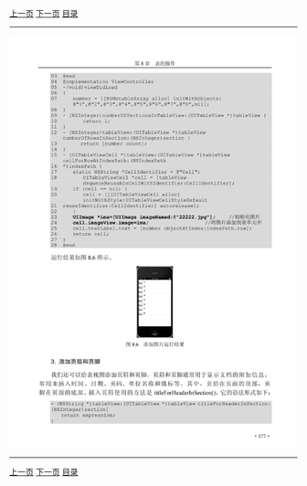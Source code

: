 [上一页](188.md) [下一页](190.md) [目录](../README.md)

***

![189](../images/189.png)

***

[上一页](188.md) [下一页](190.md) [目录](../README.md)